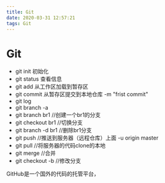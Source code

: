 ```yaml
---
title: Git
date: 2020-03-31 12:57:21
tags: Git
---
```


# Git

- git init  初始化
- git status 查看信息
- git add 从工作区加载到暂存区
- git commit 从暂存区提交到本地仓库 -m "frist commit"
- git log 
- git branch -a
- git branch  br1 //创建一个br1的分支
- git checkout br1 //切换分支
- git branch -d br1 //删除br1分支
- git push //推送到服务器（远程仓库）上面  -u origin master
- git pull //将服务器的代码clone的本地 
- git merge //合并
- git checkout -b //修改分支



GitHub是一个国外的代码的托管平台，